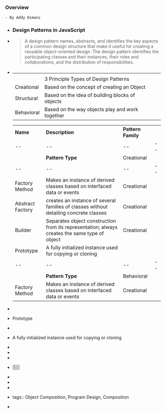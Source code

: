 ### Overview
	- By Addy Osmani
- ### Design Patterns in JavaScript
- > A design pattern names, abstracts, and identifies the key aspects of a common design structure that make it useful for creating a reusable object-oriented design. The design pattern identifies the participating classes and their instances, their roles and collaborations, and the distribution of responsibilities.
- |||||
  |--|--|--|--|
  |||||
  ||3 Principle Types of Design Patterns|||
  |Creational|Based on the concept of creating an Object|||
  |Structural|Based on the idea of building blocks of objects|||
  |Behavioral|Based on the way objects play and work together|||
  
  |||||
  |--|--|--|--|
  |**Name**|**Description**|**Pattern Family**|
  |--|--|--|--|
  | | **Pattern Type** | Creational || 
  |--|--|--|--|
  | Factory Method | Makes an instance of derived classes based on interfaced data or events | Creational||
  | Abstract Factory | creates an instance of several families of classes without detailing concrete classes | Creational||
  | Builder | Separates object construction from its representation; always creates the same type of object | Creational ||
  | Prototype | A fully initialized instance used for copying or cloning| |
  |--|--|--|--|
  | | **Pattern Type** | Behavioral | |
  | Factory Method | Makes an instance of derived classes based on interfaced data or events | Creational||
-
- Prototype
-
- A fully initialized instance used for copying or cloning
-
-
-
- |||||
-
-
-
- tags:: Object Composition, Program Design, Composition
-